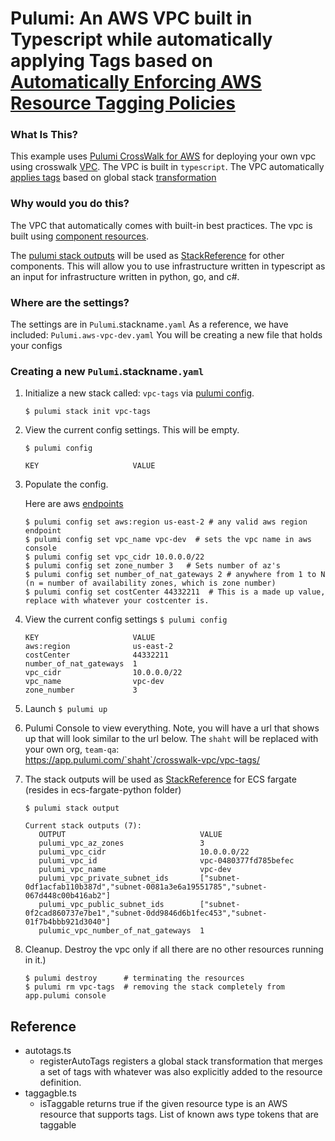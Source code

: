 # Pulumi:  An AWS VPC built in Typescript while automatically applying Tags based on [Automatically Enforcing AWS Resource Tagging Policies](https://www.pulumi.com/blog/automatically-enforcing-aws-resource-tagging-policies/)

### What Is This?

This example uses [Pulumi CrossWalk for AWS](https://www.pulumi.com/docs/guides/crosswalk/aws/#pulumi-crosswalk-for-aws) for deploying your own vpc using crosswalk [VPC](https://www.pulumi.com/docs/guides/crosswalk/aws/vpc/).  The VPC is built in `typescript`.  The VPC automatically [applies tags](https://www.pulumi.com/blog/automatically-enforcing-aws-resource-tagging-policies/#automatically-applying-tags) based on global stack [transformation](https://www.pulumi.com/docs/intro/concepts/programming-model/#transformations) 

### Why would you do this?  
The VPC that automatically comes with built-in best practices.
The vpc is built using [component resources](https://www.pulumi.com/docs/intro/concepts/programming-model/#components).  

The [pulumi stack outputs](https://www.pulumi.com/docs/reference/cli/pulumi_stack_output/) will be used as [StackReference](https://www.pulumi.com/docs/intro/concepts/organizing-stacks-projects/#inter-stack-dependencies) for other components.  This will allow you to use infrastructure written in typescript as an input for infrastructure written in python, go, and c#. 

### Where are the settings? 
 The settings are in `Pulumi`.stackname`.yaml`
 As a reference, we have included: `Pulumi.aws-vpc-dev.yaml`
 You will be creating a new file that holds your configs

### Creating a new `Pulumi`.stackname`.yaml`

 1. Initialize a new stack called: `vpc-tags` via [pulumi config](https://www.pulumi.com/docs/reference/cli/pulumi_config_set/). 
      ```
      $ pulumi stack init vpc-tags
      ```

2. View the current config settings. This will be empty.
   ```
   $ pulumi config
   ```
   ```
   KEY                     VALUE
   ```
3. Populate the config.

   Here are aws [endpoints](https://docs.aws.amazon.com/general/latest/gr/rande.html)
   ```
   $ pulumi config set aws:region us-east-2 # any valid aws region endpoint
   $ pulumi config set vpc_name vpc-dev  # sets the vpc name in aws console
   $ pulumi config set vpc_cidr 10.0.0.0/22
   $ pulumi config set zone_number 3   # Sets number of az's
   $ pulumi config set number_of_nat_gateways 2 # anywhere from 1 to N (n = number of availability zones, which is zone number)
   $ pulumi config set costCenter 44332211  # This is a made up value, replace with whatever your costcenter is.
   ```
   
4. View the current config settings
   ```$ pulumi config```
   ```
   KEY                     VALUE
   aws:region              us-east-2
   costCenter              44332211
   number_of_nat_gateways  1
   vpc_cidr                10.0.0.0/22
   vpc_name                vpc-dev
   zone_number             3
   ```

5. Launch
 ```$ pulumi up```

6. Pulumi Console to view everything.  Note, you will have a url that shows up that will look similar to the url below.  The `shaht` will be replaced with your own org, `team-qa`:   
   https://app.pulumi.com/`shaht`/crosswalk-vpc/vpc-tags/

7. The stack outputs will be used as [StackReference](https://www.pulumi.com/docs/intro/concepts/organizing-stacks-projects/#inter-stack-dependencies) for ECS fargate (resides in ecs-fargate-python folder)

   ```$ pulumi stack output```

   ```
   Current stack outputs (7):
      OUTPUT                              VALUE
      pulumi_vpc_az_zones                 3
      pulumi_vpc_cidr                     10.0.0.0/22
      pulumi_vpc_id                       vpc-0480377fd785befec
      pulumi_vpc_name                     vpc-dev
      pulumi_vpc_private_subnet_ids       ["subnet-0df1acfab110b387d","subnet-0081a3e6a19551785","subnet-067d448c00b416ab2"]
      pulumi_vpc_public_subnet_ids        ["subnet-0f2cad860737e7be1","subnet-0dd9846d6b1fec453","subnet-01f7b4bbb921d3040"]
      pulumic_vpc_number_of_nat_gateways  1
      ```

7. Cleanup.  Destroy the vpc only if all there are no other resources running in it.)
   ```
   $ pulumi destroy      # terminating the resources
   $ pulumi rm vpc-tags  # removing the stack completely from app.pulumi console
   ```

## Reference

- autotags.ts 
   - registerAutoTags registers a global stack transformation that merges a set
 of tags with whatever was also explicitly added to the resource definition.
- taggagble.ts
   - isTaggable returns true if the given resource type is an AWS resource that supports tags. List of known aws type tokens that are taggable
 
